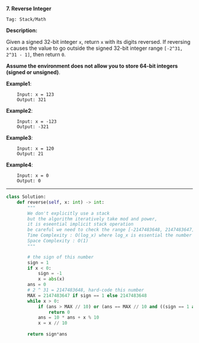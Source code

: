 **7. Reverse Integer**

```Tag: Stack/Math```

**Description:**

Given a signed 32-bit integer ```x```, return ```x``` with its digits reversed. If reversing ```x``` causes the value to go outside the signed 32-bit integer range ```[-2^31, 2^31 - 1]```, then return ```0```.

**Assume the environment does not allow you to store 64-bit integers (signed or unsigned)**.

**Example1**:

        Input: x = 123
        Output: 321

**Example2**:

        Input: x = -123
        Output: -321
        
**Example3**:

        Input: x = 120
        Output: 21

**Example4**:

        Input: x = 0
        Output: 0  

-----------

```python
class Solution:
    def reverse(self, x: int) -> int:
        """
        We don't explicitly use a stack
        but the algorithm iteratively take mod and power, 
        it is eseential implicit stack operation
        be careful we need to check the range [-2147483648, 2147483647] before overflow/underflow
        Time Complexity : O(log_x) where log_x is essential the number of digits of x
        Space Complexity : O(1)
        """

        # the sign of this number
        sign = 1
        if x < 0:
            sign = -1
            x = abs(x)
        ans = 0
        # 2 ^ 31 = 2147483648, hard-code this number
        MAX = 2147483647 if sign == 1 else 2147483648
        while x > 0:
            if (ans > MAX // 10) or (ans == MAX // 10 and ((sign == 1 and x % 10 > 7) or (sign == -1 and x % 10 > 8))):
                return 0
            ans = 10 * ans + x % 10
            x = x // 10
            
        return sign*ans
```
